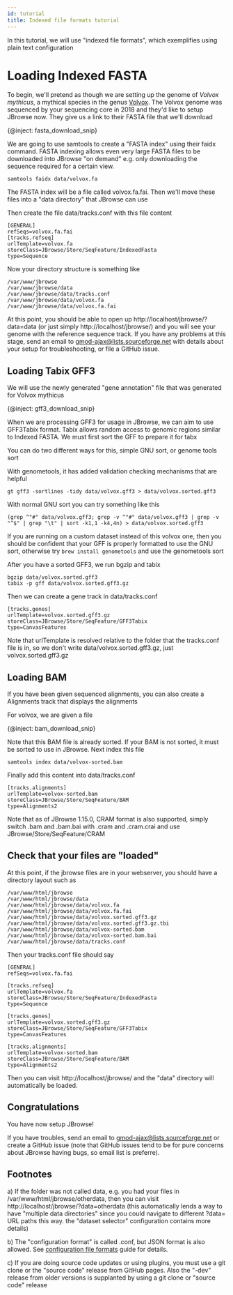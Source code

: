 ```yaml
---
id: tutorial
title: Indexed file formats tutorial
---
```


In this tutorial, we will use "indexed file formats", which exemplifies using plain text configuration

# Loading Indexed FASTA

To begin, we'll pretend as though we are setting up the genome of _Volvox mythicus_, a mythical species in the genus [Volvox](https://en.wikipedia.org/wiki/Volvox). The Volvox genome was sequenced by your sequencing core in 2018 and they'd like to setup JBrowse now. They give us a link to their FASTA file that we'll download

{@inject: fasta_download_snip}

We are going to use samtools to create a "FASTA index" using their faidx command. FASTA indexing allows even very large FASTA files to be downloaded into JBrowse "on demand" e.g. only downloading the sequence required for a certain view.

    samtools faidx data/volvox.fa

The FASTA index will be a file called volvox.fa.fai. Then we'll move these files into a "data directory" that JBrowse can use

Then create the file data/tracks.conf with this file content

    [GENERAL]
    refSeqs=volvox.fa.fai
    [tracks.refseq]
    urlTemplate=volvox.fa
    storeClass=JBrowse/Store/SeqFeature/IndexedFasta
    type=Sequence

Now your directory structure is something like

    /var/www/jbrowse
    /var/www/jbrowse/data
    /var/www/jbrowse/data/tracks.conf
    /var/www/jbrowse/data/volvox.fa
    /var/www/jbrowse/data/volvox.fa.fai

At this point, you should be able to open up http://localhost/jbrowse/?data=data (or just simply http://localhost/jbrowse/) and you will see your genome with the reference sequence track. If you have any problems at this stage, send an email to gmod-ajax@lists.sourceforge.net with details about your setup for troubleshooting, or file a GitHub issue.

## Loading Tabix GFF3

We will use the newly generated "gene annotation" file that was generated for Volvox mythicus

{@inject: gff3_download_snip}

When we are processing GFF3 for usage in JBrowse, we can aim to use GFF3Tabix format. Tabix allows random access to genomic regions similar to Indexed FASTA. We must first sort the GFF to prepare it for tabx

You can do two different ways for this, simple GNU sort, or genome tools sort


With genometools, it has added validation checking mechanisms that are helpful

    gt gff3 -sortlines -tidy data/volvox.gff3 > data/volvox.sorted.gff3

With normal GNU sort you can try something like this


    (grep ^"#" data/volvox.gff3; grep -v ^"#" data/volvox.gff3 | grep -v "^$" | grep "\t" | sort -k1,1 -k4,4n) > data/volvox.sorted.gff3

If you are running on a custom dataset instead of this volvox one, then you should be confident that your GFF is properly formatted to use the GNU sort, otherwise try `brew install genometools` and use the genometools sort



After you have a sorted GFF3, we run bgzip and tabix

    bgzip data/volvox.sorted.gff3
    tabix -p gff data/volvox.sorted.gff3.gz

Then we can create a gene track in data/tracks.conf

    [tracks.genes]
    urlTemplate=volvox.sorted.gff3.gz
    storeClass=JBrowse/Store/SeqFeature/GFF3Tabix
    type=CanvasFeatures


Note that urlTemplate is resolved relative to the folder that the tracks.conf file is in, so we don't write data/volvox.sorted.gff3.gz, just volvox.sorted.gff3.gz


## Loading BAM

If you have been given sequenced alignments, you can also create a Alignments track that displays the alignments

For volvox, we are given a file

{@inject: bam_download_snip}

Note that this BAM file is already sorted. If your BAM is not sorted, it must be sorted to use in JBrowse. Next index this file

    samtools index data/volvox-sorted.bam

Finally add this content into data/tracks.conf

    [tracks.alignments]
    urlTemplate=volvox-sorted.bam
    storeClass=JBrowse/Store/SeqFeature/BAM
    type=Alignments2

Note that as of JBrowse 1.15.0, CRAM format is also supported, simply switch .bam and .bam.bai with .cram and .cram.crai and use JBrowse/Store/SeqFeature/CRAM

## Check that your files are "loaded"

At this point, if the jbrowse files are in your webserver, you should have a directory layout such as

    /var/www/html/jbrowse
    /var/www/html/jbrowse/data
    /var/www/html/jbrowse/data/volvox.fa
    /var/www/html/jbrowse/data/volvox.fa.fai
    /var/www/html/jbrowse/data/volvox.sorted.gff3.gz
    /var/www/html/jbrowse/data/volvox.sorted.gff3.gz.tbi
    /var/www/html/jbrowse/data/volvox-sorted.bam
    /var/www/html/jbrowse/data/volvox-sorted.bam.bai
    /var/www/html/jbrowse/data/tracks.conf

Then your tracks.conf file should say

    [GENERAL]
    refSeqs=volvox.fa.fai

    [tracks.refseq]
    urlTemplate=volvox.fa
    storeClass=JBrowse/Store/SeqFeature/IndexedFasta
    type=Sequence

    [tracks.genes]
    urlTemplate=volvox.sorted.gff3.gz
    storeClass=JBrowse/Store/SeqFeature/GFF3Tabix
    type=CanvasFeatures

    [tracks.alignments]
    urlTemplate=volvox-sorted.bam
    storeClass=JBrowse/Store/SeqFeature/BAM
    type=Alignments2

Then you can visit http://localhost/jbrowse/ and the "data" directory will automatically be loaded.

## Congratulations

You have now setup JBrowse!

If you have troubles, send an email to gmod-ajax@lists.sourceforge.net or create a GitHub issue (note that GitHub issues tend to be for pure concerns about JBrowse having bugs, so email list is preferre).

## Footnotes

a) If the folder was not called data, e.g. you had your files in /var/www/html/jbrowse/otherdata, then you can visit http://localhost/jbrowse/?data=otherdata (this automatically lends a way to have "multiple data directories" since you could navigate to different ?data= URL paths this way. the "dataset selector" configuration contains more details)

b) The "configuration format" is called .conf, but JSON format is also allowed. See [configuration file formats](configuration_file_formats.html) guide for details.

c) If you are doing source code updates or using plugins, you must use a git clone or the "source code" release from GitHub pages. Also the "-dev" release from older versions is supplanted by using a git clone or "source code" release

